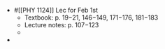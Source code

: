 - #[[PHY 1124]] Lec for Feb 1st
	- Textbook: p. 19−21, 146−149, 171−176, 181−183
	- Lecture notes: p. 107−123
	-
-